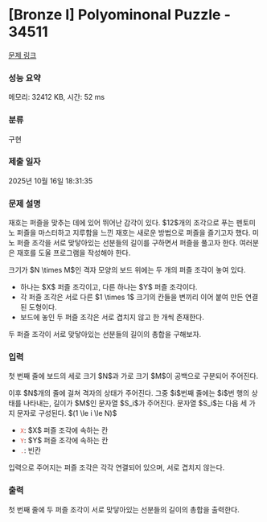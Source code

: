 # [Bronze I] Polyominonal Puzzle - 34511 

[문제 링크](https://www.acmicpc.net/problem/34511) 

### 성능 요약

메모리: 32412 KB, 시간: 52 ms

### 분류

구현

### 제출 일자

2025년 10월 16일 18:31:35

### 문제 설명

<p>재호는 퍼즐을 맞추는 데에 있어 뛰어난 감각이 있다. $12$개의 조각으로 푸는 펜토미노 퍼즐을 마스터하고 지루함을 느낀 재호는 새로운 방법으로 퍼즐을 즐기고자 했다. 미노 퍼즐 조각을 서로 맞닿아있는 선분들의 길이를 구하면서 퍼즐을 풀고자 한다. 여러분은 재호를 도울 프로그램을 작성해야 한다.</p>

<p>크기가 $N \times M$인 격자 모양의 보드 위에는 두 개의 퍼즐 조각이 놓여 있다.</p>

<ul>
<li>하나는 $X$ 퍼즐 조각이고, 다른 하나는 $Y$ 퍼즐 조각이다.</li>
<li>각 퍼즐 조각은 서로 다른 $1 \times 1$ 크기의 칸들을 변끼리 이어 붙여 만든 연결된 도형이다.</li>
<li>보드에 놓인 두 퍼즐 조각은 서로 겹치지 않고 한 개씩 존재한다.</li>
</ul>

<p>두 퍼즐 조각이 서로 맞닿아있는 선분들의 길이의 총합을 구해보자.</p>

### 입력 

 <p>첫 번째 줄에 보드의 세로 크기 $N$과 가로 크기 $M$이 공백으로 구분되어 주어진다.</p>

<p>이후 $N$개의 줄에 걸쳐 격자의 상태가 주어진다. 그중 $i$번째 줄에는 $i$번 행의 상태를 나타내는, 길이가 $M$인 문자열 $S_i$가 주어진다. 문자열 $S_i$는 다음 세 가지 문자로 구성된다. $(1 \le i \le N)$</p>

<ul>
<li><span style="color:#e74c3c;"><code>X</code></span>: $X$ 퍼즐 조각에 속하는 칸</li>
<li><span style="color:#e74c3c;"><code>Y</code></span>: $Y$ 퍼즐 조각에 속하는 칸</li>
<li><span style="color:#e74c3c;"><code>.</code></span>: 빈칸</li>
</ul>

<p>입력으로 주어지는 퍼즐 조각은 각각 연결되어 있으며, 서로 겹치지 않는다.</p>

### 출력 

 <p>첫 번째 줄에 두 퍼즐 조각이 서로 맞닿아있는 선분들의 길이의 총합을 출력한다.</p>

